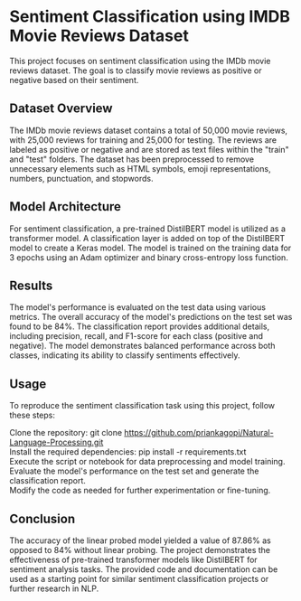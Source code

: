 # Sentiment Classification using IMDB Movie Reviews Dataset
This project focuses on sentiment classification using the IMDb movie reviews dataset. The goal is to classify movie reviews as positive or negative based on their sentiment.

## Dataset Overview
The IMDb movie reviews dataset contains a total of 50,000 movie reviews, with 25,000 reviews for training and 25,000 for testing. The reviews are labeled as positive or negative and are stored as text files within the "train" and "test" folders. The dataset has been preprocessed to remove unnecessary elements such as HTML symbols, emoji representations, numbers, punctuation, and stopwords.

## Model Architecture
For sentiment classification, a pre-trained DistilBERT model is utilized as a transformer model. A classification layer is added on top of the DistilBERT model to create a Keras model. The model is trained on the training data for 3 epochs using an Adam optimizer and binary cross-entropy loss function.

## Results
The model's performance is evaluated on the test data using various metrics. The overall accuracy of the model's predictions on the test set was found to be 84%. The classification report provides additional details, including precision, recall, and F1-score for each class (positive and negative). The model demonstrates balanced performance across both classes, indicating its ability to classify sentiments effectively.

## Usage
To reproduce the sentiment classification task using this project, follow these steps:

Clone the repository: git clone https://github.com/priankagopi/Natural-Language-Processing.git \
Install the required dependencies: pip install -r requirements.txt \
Execute the script or notebook for data preprocessing and model training. \
Evaluate the model's performance on the test set and generate the classification report. \
Modify the code as needed for further experimentation or fine-tuning.

## Conclusion
The accuracy of the linear probed model yielded a value of 87.86% as opposed to 84% without linear probing. The project demonstrates the effectiveness of pre-trained transformer models like DistilBERT for sentiment analysis tasks. The provided code and documentation can be used as a starting point for similar sentiment classification projects or further research in NLP.
